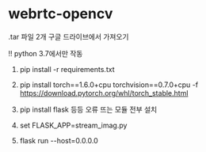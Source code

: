 # webrtc-opencv
.tar 파일 2개 구글 드라이브에서 가져오기 

!! python 3.7에서만 작동 

1. pip install -r requirements.txt
2. pip install torch==1.6.0+cpu torchvision==0.7.0+cpu -f https://download.pytorch.org/whl/torch_stable.html

3. pip install flask 등등 오류 뜨는 모듈 전부 설치

4. set FLASK_APP=stream_imag.py
5. flask run --host=0.0.0.0
